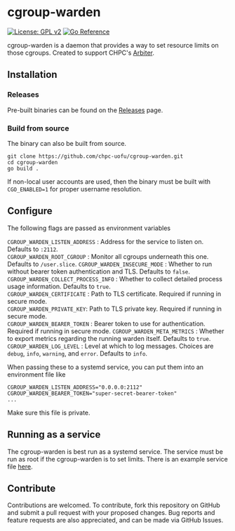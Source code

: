 # cgroup-warden

[![License: GPL v2](https://img.shields.io/badge/License-GPL_v2-blue.svg)](https://www.gnu.org/licenses/old-licenses/gpl-2.0.en.html)
[![Go Reference](https://pkg.go.dev/badge/github.com/chpc-uofu/cgroup-warden.svg)](https://pkg.go.dev/github.com/chpc-uofu/cgroup-warden)


cgroup-warden is a daemon that provides a way to set resource limits on those cgroups. Created to support CHPC's [Arbiter](https://github.com/chpc-uofu/arbiter).

## Installation


### Releases
Pre-built binaries can be found on the [Releases](https://github.com/chpc-uofu/cgroup-warden/releases) page.

### Build from source
The binary can also be built from source.
```
git clone https://github.com/chpc-uofu/cgroup-warden.git
cd cgroup-warden
go build .
```

If non-local user accounts are used, then the binary must be built with `CGO_ENABLED=1` for proper username resolution.

## Configure

The following flags are passed as environment variables  

`CGROUP_WARDEN_LISTEN_ADDRESS` : Address for the service to listen on. Defaults to `:2112`.  
`CGROUP_WARDEN_ROOT_CGROUP` : Monitor all cgroups underneath this one. Defaults to `/user.slice`.
`CGROUP_WARDEN_INSECURE_MODE` : Whether to run without bearer token authentication and TLS. Defaults to `false`.  
`CGROUP_WARDEN_COLLECT_PROCESS_INFO` : Whether to collect detailed process usage information. Defaults to `true`.  
`CGROUP_WARDEN_CERTIFICATE` : Path to TLS certificate. Required if running in secure mode.  
`CGROUP_WARDEN_PRIVATE_KEY`: Path to TLS private key. Required if running in secure mode.  
`CGROUP_WARDEN_BEARER_TOKEN` : Bearer token to use for authentication. Required if running in secure mode.
`CGROUP_WARDEN_META_METRICS` : Whether to export metrics regarding the running warden itself. Defaults to `true`.
`CGROUP_WARDEN_LOG_LEVEL` : Level at which to log messages. Choices are `debug`, `info`, `warning`, and `error`. Defaults to `info`.

When passing these to a systemd service, you can put them into an environment file like
```shell
CGROUP_WARDEN_LISTEN_ADDRESS="0.0.0.0:2112"
CGROUP_WARDEN_BEARER_TOKEN="super-secret-bearer-token"
...
```
Make sure this file is private.

## Running as a service
The cgroup-warden is best run as a systemd service. The service must be run as root if the cgroup-warden is to set limits.
There is an example service file [here](cgroup-warden.service).

## Contribute
Contributions are welcomed. To contribute, fork this repository on GitHub and submit a pull request with your proposed changes. Bug reports and feature requests are also appreciated, and can be made via GitHub Issues. 

